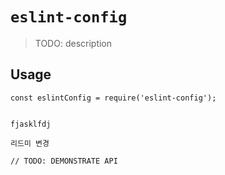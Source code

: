 # `eslint-config`

> TODO: description

## Usage

```
const eslintConfig = require('eslint-config');


fjasklfdj

리드미 변경

// TODO: DEMONSTRATE API
```
